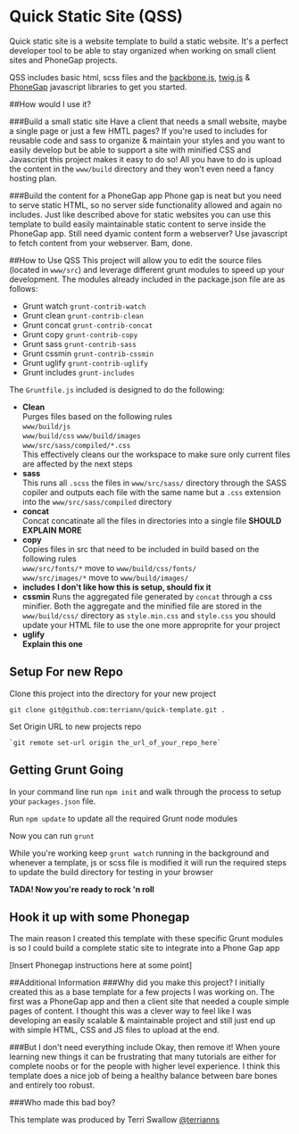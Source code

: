 Quick Static Site (QSS)
==============

Quick static site is a website template to build a static website. It's a perfect developer tool to be able to stay organized when working on small client sites and PhoneGap projects.

QSS includes basic html, scss files and the [backbone.js](http://backbonejs.org/), [twig.js](https://github.com/justjohn/twig.js/) & [PhoneGap](http://phonegap.com/) javascript libraries to get you started.

##How would I use it?

###Build a small static site
Have a client that needs a small website, maybe a single page or just a few HMTL pages? If you're used to includes for reusable code and sass to organize & maintain your styles and you want to easily develop but be able to support a site with minified CSS and Javascript this project makes it easy to do so! All you have to do is upload the content in the `www/build` directory and they won't even need a fancy hosting plan.

###Build the content for a PhoneGap app
Phone gap is neat but you need to serve static HTML, so no server side functionality allowed and again no includes.  Just like described above for static websites you can use this template to build easily maintainable static content to serve inside the PhoneGap app.  Still need dyamic content form a webserver? Use javascript to fetch content from your webserver. Bam, done.

##How to Use QSS
This project will allow you to edit the source files (located in `www/src`) and leverage different grunt modules to speed up your development.  The modules already included in the package.json file are as follows:

- Grunt watch `grunt-contrib-watch`
- Grunt clean `grunt-contrib-clean`
- Grunt concat `grunt-contrib-concat`
- Grunt copy `grunt-contrib-copy`
- Grunt sass `grunt-contrib-sass`
- Grunt cssmin `grunt-contrib-cssmin`
- Grunt uglify `grunt-contrib-uglify`
- Grunt includes `grunt-includes`

The `Gruntfile.js` included is designed to do the following:

- **Clean**  
Purges files based on the following rules  
`www/build/js`  
`www/build/css` 
`www/build/images`  
`www/src/sass/compiled/*.css`  
This effectively cleans our the workspace to make sure only current files are affected by the next steps
- **sass**  
This runs all `.scss` the files in `www/src/sass/` directory through the SASS copiler and outputs each file with the same name but a `.css` extension into the `www/src/sass/compiled` directory 
- **concat**  
Concat concatinate all the files in directories into a single file **SHOULD EXPLAIN MORE**
- **copy**  
Copies files in src that need to be included in build based on the following rules  
`www/src/fonts/*` move to `www/build/css/fonts/`  
`www/src/images/*` move to `www/build/images/`
- **includes**
**I don't like how this is setup, should fix it**
- **cssmin**
Runs the aggregated file generated by `concat` through a css minifier.  Both the aggregate and the minified file are stored in the `www/build/css/` directory as `style.min.css` and `style.css` you should update your HTML file to use the one more approprite for your project
- **uglify**  
**Explain this one** 


## Setup For new Repo

Clone this project into the directory for your new project

	git clone git@github.com:terriann/quick-template.git .

Set Origin URL to new projects repo

	`git remote set-url origin the_url_of_your_repo_here`

## Getting Grunt Going

In your command line run `npm init` and walk through the process to setup your `packages.json` file.

Run `npm update` to update all the required Grunt node modules

Now you can run `grunt`

While you're working keep `grunt watch` running in the background and whenever a template, js or scss file is modified it will run the required steps to update the build directory for testing in your browser

**TADA! Now you're ready to rock 'n roll**

## Hook it up with some Phonegap

The main reason I created this template with these specific Grunt modules is so I could build a complete static site to integrate into a Phone Gap app

[Insert Phonegap instructions here at some point]


##Additional Information
###Why did you make this project?
I initially created this as a base template for a few projects I was working on. The first was a PhoneGap app and then a client site that needed a couple simple pages of content. I thought this was a clever way to feel like I was developing an easily scalable & maintainable project and still just end up with simple HTML, CSS and JS files to upload at the end.

###But I don't need everything include
Okay, then remove it! When youre learning new things it can be frustrating that many tutorials are either for complete noobs or for the people with higher level experience.  I think this template does a nice job of being a healthy balance between bare bones and entirely too robust.

###Who made this bad boy?

This template was produced by Terri Swallow [@terrianns](http://twitter.com/terrianns)
